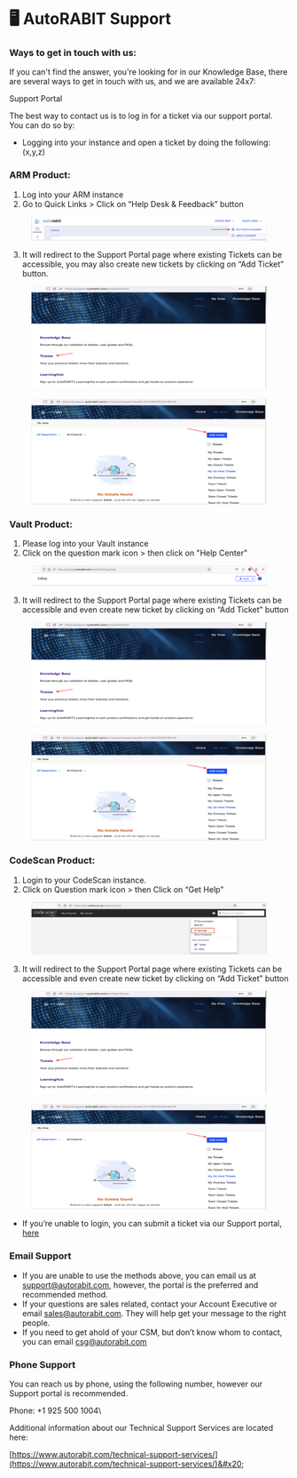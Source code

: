 # 🖥️ AutoRABIT Support

### Ways to get in touch with us:

If you can't find the answer, you're looking for in our Knowledge Base, there are several ways to get in touch with us, and we are available 24x7:

Support Portal

The best way to contact us is to log in for a ticket via our support portal. You can do so by:

* Logging into your instance and open a ticket by doing the following: (x,y,z)

### ARM Product:

1. Log into your ARM instance
2. Go to Quick Links > Click on “Help Desk & Feedback” button

<figure><img src="../../.gitbook/assets/image.png" alt=""><figcaption></figcaption></figure>

3. It will redirect to the Support Portal page where existing Tickets can be accessible, you may also create new tickets by clicking on “Add Ticket” button.

&#x20;

<figure><img src="../../.gitbook/assets/image (1).png" alt=""><figcaption></figcaption></figure>

&#x20;

<figure><img src="../../.gitbook/assets/image (2).png" alt=""><figcaption></figcaption></figure>

### Vault Product:

1. Please log into your Vault instance
2. Click on the question mark icon > then click on "Help Center"

<figure><img src="../../.gitbook/assets/image (3).png" alt=""><figcaption></figcaption></figure>

3. It will redirect to the Support Portal page where existing Tickets can be accessible and even create new ticket by clicking on “Add Ticket” button

<figure><img src="../../.gitbook/assets/image (4).png" alt=""><figcaption></figcaption></figure>

<figure><img src="../../.gitbook/assets/image (5).png" alt=""><figcaption></figcaption></figure>

### CodeScan Product:

1. Login to your CodeScan instance.
2. Click on Question mark icon > then Click on “Get Help”

<figure><img src="../../.gitbook/assets/image (6).png" alt=""><figcaption></figcaption></figure>

3. It will redirect to the Support Portal page where existing Tickets can be accessible and even create new ticket by clicking on “Add Ticket” button

<figure><img src="../../.gitbook/assets/image (7).png" alt=""><figcaption></figcaption></figure>

<figure><img src="../../.gitbook/assets/image (8).png" alt=""><figcaption></figcaption></figure>

* If you’re unable to login, you can submit a ticket via our Support portal, [here](https://support.autorabit.com/portal/en/newticket?departmentId=241415000000006907\&layoutId=241415000000074011)

### Email Support

* If you are unable to use the methods above, you can email us at support@autorabit.com, however, the portal is the preferred and recommended method.
* If your questions are sales related, contact your Account Executive or email sales@autorabit.com. They will help get your message to the right people.&#x20;
* If you need to get ahold of your CSM, but don’t know whom to contact, you can email csg@autorabit.com &#x20;

### Phone Support&#x20;

You can reach us by phone, using the following number, however our Support portal is recommended.

Phone: +1 925 500 1004\


Additional information about our Technical Support Services are located here:

[https://www.autorabit.com/technical-support-services/](https://www.autorabit.com/technical-support-services/)&#x20;
